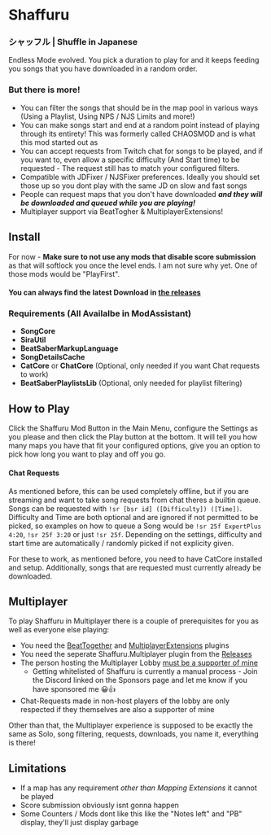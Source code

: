 # Shaffuru
### シャッフル | Shuffle in Japanese

Endless Mode evolved. You pick a duration to play for and it keeps feeding you songs that you have downloaded in a random order.

### But there is more!

- You can filter the songs that should be in the map pool in various ways (Using a Playlist, Using NPS / NJS Limits and more!)
- You can make songs start and end at a random point instead of playing through its entirety! This was formerly called CHAOSMOD and is what this mod started out as
- You can accept requests from Twitch chat for songs to be played, and if you want to, even allow a specific difficulty (And Start time) to be requested - The request still has to match your configured filters.
- Compatible with JDFixer / NJSFixer preferences. Ideally you should set those up so you dont play with the same JD on slow and fast songs
- People can request maps that you don't have downloaded ***and they will be downloaded and queued while you are playing!***
- Multiplayer support via BeatTogher & MultiplayerExtensions!

## Install

For now - **Make sure to not use any mods that disable score submission** as that will softlock you once the level ends. I am not sure why yet. One of those mods would be "PlayFirst".

#### You can always find the latest Download in [the releases](https://github.com/kinsi55/BeatSaber_Shaffuru/releases)

### Requirements (All Availalbe in ModAssistant)

- **SongCore**
- **SiraUtil**
- **BeatSaberMarkupLanguage**
- **SongDetailsCache**
- **CatCore** or **ChatCore** (Optional, only needed if you want Chat requests to work)
- **BeatSaberPlaylistsLib** (Optional, only needed for playlist filtering)

## How to Play

Click the Shaffuru Mod Button in the Main Menu, configure the Settings as you please and then click the Play button at the bottom. It will tell you how many maps you have that fit your configured options, give you an option to pick how long you want to play and off you go.

#### Chat Requests

As mentioned before, this can be used completely offline, but if you are streaming and want to take song requests from chat theres a builtin queue.
Songs can be requested with `!sr [bsr id] ([Difficulty]) ([Time])`. Difficulty and Time are both optional and are ignored if not permitted to be picked, so examples on how to queue a Song would be `!sr 25f ExpertPlus 4:20`, `!sr 25f 3:20` or just `!sr 25f`. Depending on the settings, difficulty and start time are automatically / randomly picked if not explicity given.

For these to work, as mentioned before, you need to have CatCore installed and setup. Additionally, songs that are requested must currently already be downloaded.

## Multiplayer

To play Shaffuru in Multiplayer there is a couple of prerequisites for you as well as everyone else playing:

- You need the [BeatTogether](https://github.com/BeatTogether/BeatTogether#requirements) and [MultiplayerExtensions](https://github.com/Goobwabber/MultiplayerExtensions#installation) plugins
- You need the seperate Shaffuru.Multiplayer plugin from the [Releases](#Install)
- The person hosting the Multiplayer Lobby [must be a supporter of mine](https://github.com/sponsors/kinsi55)
	- Getting whitelisted of Shaffuru is currently a manual process - Join the Discord linked on the Sponsors page and let me know if you have sponsored me 😀👍
- Chat-Requests made in non-host players of the lobby are only respected if they themselves are also a supporter of mine

Other than that, the Multiplayer experience is supposed to be exactly the same as Solo, song filtering, requests, downloads, you name it, everything is there!

## Limitations

- If a map has any requirement *other than Mapping Extensions* it cannot be played
- Score submission obviously isnt gonna happen
- Some Counters / Mods dont like this like the "Notes left" and "PB" display, they'll just display garbage